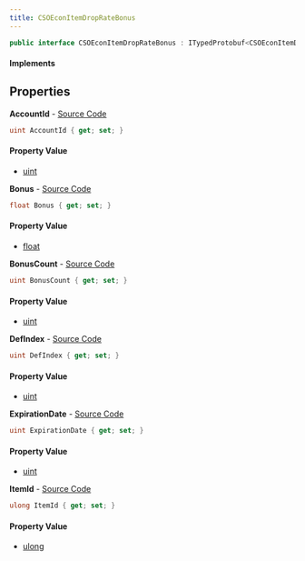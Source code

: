 ```yaml
---
title: CSOEconItemDropRateBonus
---
```


```csharp
public interface CSOEconItemDropRateBonus : ITypedProtobuf<CSOEconItemDropRateBonus>, INativeHandle
```

#### Implements

## Properties

**AccountId** - [Source Code](https://github.com/swiftly-solution/swiftlys2/blob/main/managed/src/SwiftlyS2.Generated/Protobufs/Interfaces/CSOEconItemDropRateBonus.cs#L13)

```csharp
uint AccountId { get; set; }
```

#### Property Value

- [uint](https://learn.microsoft.com/dotnet/api/system.uint32)

**Bonus** - [Source Code](https://github.com/swiftly-solution/swiftlys2/blob/main/managed/src/SwiftlyS2.Generated/Protobufs/Interfaces/CSOEconItemDropRateBonus.cs#L19)

```csharp
float Bonus { get; set; }
```

#### Property Value

- [float](https://learn.microsoft.com/dotnet/api/system.single)

**BonusCount** - [Source Code](https://github.com/swiftly-solution/swiftlys2/blob/main/managed/src/SwiftlyS2.Generated/Protobufs/Interfaces/CSOEconItemDropRateBonus.cs#L22)

```csharp
uint BonusCount { get; set; }
```

#### Property Value

- [uint](https://learn.microsoft.com/dotnet/api/system.uint32)

**DefIndex** - [Source Code](https://github.com/swiftly-solution/swiftlys2/blob/main/managed/src/SwiftlyS2.Generated/Protobufs/Interfaces/CSOEconItemDropRateBonus.cs#L28)

```csharp
uint DefIndex { get; set; }
```

#### Property Value

- [uint](https://learn.microsoft.com/dotnet/api/system.uint32)

**ExpirationDate** - [Source Code](https://github.com/swiftly-solution/swiftlys2/blob/main/managed/src/SwiftlyS2.Generated/Protobufs/Interfaces/CSOEconItemDropRateBonus.cs#L16)

```csharp
uint ExpirationDate { get; set; }
```

#### Property Value

- [uint](https://learn.microsoft.com/dotnet/api/system.uint32)

**ItemId** - [Source Code](https://github.com/swiftly-solution/swiftlys2/blob/main/managed/src/SwiftlyS2.Generated/Protobufs/Interfaces/CSOEconItemDropRateBonus.cs#L25)

```csharp
ulong ItemId { get; set; }
```

#### Property Value

- [ulong](https://learn.microsoft.com/dotnet/api/system.uint64)


